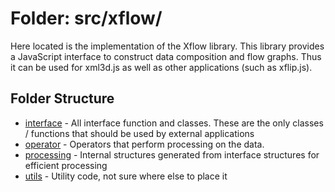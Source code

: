 Folder: src/xflow/
========

Here located is the implementation of the Xflow library.
This library provides a JavaScript interface to construct data composition and flow graphs.
Thus it can be used for xml3d.js as well as other applications (such as xflip.js).

## Folder Structure

* [interface](interface/) - All interface function and classes. These are the only classes / functions that should be used by external applications
* [operator](operator/) - Operators that perform processing on the data.
* [processing](processing/) - Internal structures generated from interface structures for efficient processing
* [utils](utils/) - Utility code, not sure where else to place it


